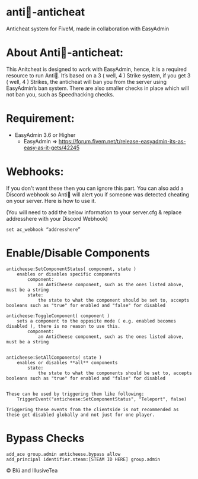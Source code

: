 # anti🧀-anticheat
Anticheat system for FiveM, made in collaboration with EasyAdmin

# About Anti🧀-anticheat:
This Anitcheat is designed to work with EasyAdmin, hence, it is a required resource to run Anti🧀. It’s based on a 3 ( well, 4 ) Strike system, if you get 3 ( well, 4 ) Strikes, the anticheat will ban you from the server using EasyAdmin’s ban system.
There are also smaller checks in place which will not ban you, such as Speedhacking checks.

# Requirement:
* EasyAdmin 3.6 or Higher
  * EasyAdmin => https://forum.fivem.net/t/release-easyadmin-its-as-easy-as-it-gets/42245

# Webhooks:
If you don't want these then you can ignore this part. You can also add a Discord webhook so Anti🧀 will alert you if someone was detected cheating on your server. Here is how to use it.

(You will need to add the below information to your server.cfg & replace addresshere with your Discord Webhook)
```
set ac_webhook “addresshere”
```

# Enable/Disable Components
```
anticheese:SetComponentStatus( component, state ) 
	enables or disables specific components
		component:
			an AntiCheese component, such as the ones listed above, must be a string
		state:
			the state to what the component should be set to, accepts booleans such as "true" for enabled and "false" for disabled

anticheese:ToggleComponent( component ) 
	sets a component to the opposite mode ( e.g. enabled becomes disabled ), there is no reason to use this.
		component:
			an AntiCheese component, such as the ones listed above, must be a string


anticheese:SetAllComponents( state ) 
	enables or disables **all** components
		state:
			the state to what the components should be set to, accepts booleans such as "true" for enabled and "false" for disabled
			

These can be used by triggering them like following:
	TriggerEvent("anticheese:SetComponentStatus", "Teleport", false)
	
Triggering these events from the clientside is not recommended as these get disabled globally and not just for one player.
```

# Bypass Checks

```
add_ace group.admin anticheese.bypass allow
add_principal identifier.steam:[STEAM ID HERE] group.admin
```

© Blü and IllusiveTea
